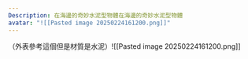 ```yaml
---
Description: 在海邊的奇妙水泥型物體在海邊的奇妙水泥型物體
avatar: "![[Pasted image 20250224161200.png]]"
---
```

（外表參考這個但是材質是水泥）![[Pasted image 20250224161200.png]]
